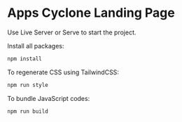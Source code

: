 # Apps Cyclone Landing Page

Use Live Server or Serve to start the project.

Install all packages:

```bash
npm install
```

To regenerate CSS using TailwindCSS:

```bash
npm run style
```

To bundle JavaScript codes:

```bash
npm run build
```